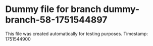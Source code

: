 # Dummy file for branch dummy-branch-58-1751544897

This file was created automatically for testing purposes.
Timestamp: 1751544900